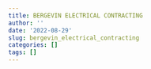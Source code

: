 ```yaml
---
title: BERGEVIN ELECTRICAL CONTRACTING
author: ''
date: '2022-08-29'
slug: bergevin_electrical_contracting
categories: []
tags: []
---
```

